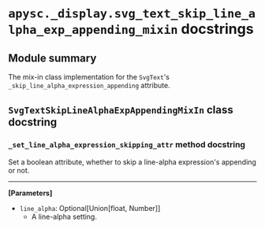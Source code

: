 # `apysc._display.svg_text_skip_line_alpha_exp_appending_mixin` docstrings

## Module summary

The mix-in class implementation for the `SvgText`'s `_skip_line_alpha_expression_appending` attribute.

## `SvgTextSkipLineAlphaExpAppendingMixIn` class docstring

### `_set_line_alpha_expression_skipping_attr` method docstring

Set a boolean attribute, whether to skip a line-alpha expression's appending or not.<hr>

**[Parameters]**

- `line_alpha`: Optional[Union[float, Number]]
  - A line-alpha setting.